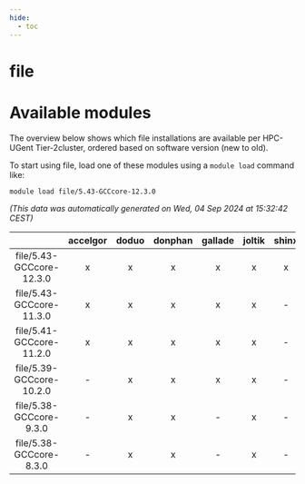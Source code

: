 ```yaml
---
hide:
  - toc
---
```


file
====

# Available modules


The overview below shows which file installations are available per HPC-UGent Tier-2cluster, ordered based on software version (new to old).

To start using file, load one of these modules using a `module load` command like:

```shell
module load file/5.43-GCCcore-12.3.0
```

*(This data was automatically generated on Wed, 04 Sep 2024 at 15:32:42 CEST)*  

| |accelgor|doduo|donphan|gallade|joltik|shinx|skitty|
| :---: | :---: | :---: | :---: | :---: | :---: | :---: | :---: |
|file/5.43-GCCcore-12.3.0|x|x|x|x|x|x|x|
|file/5.43-GCCcore-11.3.0|x|x|x|x|x|-|x|
|file/5.41-GCCcore-11.2.0|x|x|x|x|x|-|x|
|file/5.39-GCCcore-10.2.0|-|x|x|x|x|-|x|
|file/5.38-GCCcore-9.3.0|-|x|x|-|x|-|x|
|file/5.38-GCCcore-8.3.0|-|x|x|-|x|-|x|
